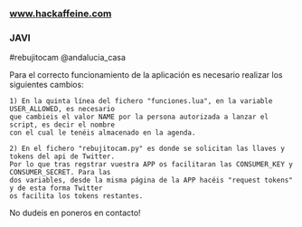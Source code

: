 ### www.hackaffeine.com ###
### 	JAVI		###

#rebujitocam
@andalucia_casa

Para el correcto funcionamiento de la aplicación es necesario realizar los siguientes cambios:

	1) En la quinta línea del fichero "funciones.lua", en la variable USER_ALLOWED, es necesario
	que cambieis el valor NAME por la persona autorizada a lanzar el script, es decir el nombre
	con el cual le tenéis almacenado en la agenda.

	2) En el fichero "rebujitocam.py" es donde se solicitan las llaves y tokens del api de Twitter.
	Por lo que tras regstrar vuestra APP os facilitaran las CONSUMER_KEY y CONSUMER_SECRET. Para las
	dos variables, desde la misma página de la APP hacéis "request tokens" y de esta forma Twitter
	os facilita los tokens restantes.

No dudeis en poneros en contacto!
